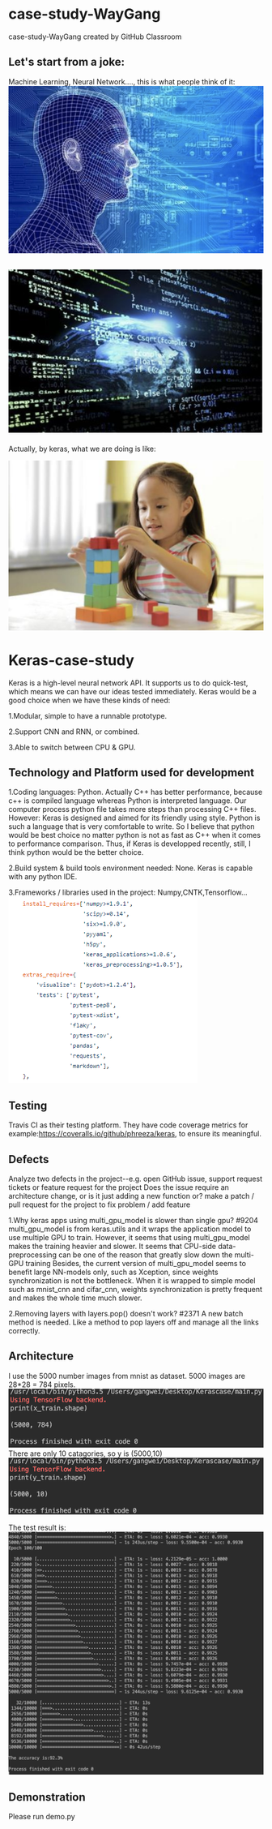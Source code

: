# case-study-WayGang
case-study-WayGang created by GitHub Classroom

Let's start from a joke:
-----
Machine Learning, Neural Network...., this is what people think of it:
![image](https://github.com/ec500-software-engineering/case-study-WayGang/blob/master/machine1.jpeg)


![image](https://github.com/ec500-software-engineering/case-study-WayGang/blob/master/machine2.png)
-----







Actually, by keras, what we are doing is like:





![image](https://github.com/ec500-software-engineering/case-study-WayGang/blob/master/mysight.png)

Keras-case-study
=====
Keras is a high-level neural network API. It supports us to do quick-test, 
which means we can have our ideas tested immediately.
Keras would be a good choice when we have these kinds of need:

1.Modular, simple to have a runnable prototype.

2.Support CNN and RNN, or combined.

3.Able to switch between CPU & GPU.



Technology and Platform used for development
-----------------------------------
1.Coding languages: Python. 
Actually C++ has better performance, because c++ is compiled language whereas 
Python is interpreted language. Our computer process python file takes more steps than processing C++ files.
However:
Keras is designed and aimed for its friendly using style. 
Python is such a language that is very comfortable to write. 
So I believe that python would be best choice no matter python is 
not as fast as C++ when it comes to performance comparison.
Thus, if Keras is developped recently, still, I think python would be the better choice.

2.Build system & build tools environment needed: None.
Keras is capable with any python IDE.

3.Frameworks / libraries used in the project: Numpy,CNTK,Tensorflow...
![image](https://github.com/ec500-software-engineering/case-study-WayGang/blob/master/Install_Requirements_Keras.png)


Testing
-----------------------------------
Travis CI as their testing platform. 
They have code coverage metrics for example:https://coveralls.io/github/phreeza/keras, 
to ensure its meaningful.





Defects
-----------------------------------
Analyze two defects in the project--e.g. open GitHub issue, support request tickets or feature request for the project
Does the issue require an architecture change, or is it just adding a new function or?
 make a patch / pull request for the project to fix problem / add feature

1.Why keras apps using multi_gpu_model is slower than single gpu? #9204
multi_gpu_model is from keras.utils and it wraps the application model to use multiple GPU to train. However, it seems that using multi_gpu_model makes the training heavier and slower.
It seems that CPU-side data-preprocessing can be one of the reason that greatly slow down the multi-GPU training
Besides, the current version of multi_gpu_model seems to benefit large NN-models only, such as Xception, since weights synchronization is not the bottleneck. When it is wrapped to simple model such as mnist_cnn and cifar_cnn, weights synchronization is pretty frequent and makes the whole time much slower.

2.Removing layers with layers.pop() doesn't work? #2371
A new batch method is needed. Like a method to pop layers off and manage all the links correctly.


Architecture
---------------------------------
I use the 5000 number images from mnist as dataset.
5000 images are 28*28 = 784 pixels.
![image](https://github.com/ec500-software-engineering/case-study-WayGang/blob/master/trainx.png)
There are only 10 catagories, so y is (5000,10)
![image](https://github.com/ec500-software-engineering/case-study-WayGang/blob/master/trainy.png)

The test result is:
![image](https://github.com/ec500-software-engineering/case-study-WayGang/blob/master/testresult.png)


Demonstration
-----------------------------------
Please run demo.py
